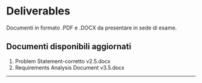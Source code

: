 # Deliverables
 Documenti in formato .PDF e .DOCX da presentare in sede di esame. 

## Documenti disponibili aggiornati
1. Problem Statement-corretto v2.5.docx
2. Requirements Analysis Document v3.5.docx
--------------
